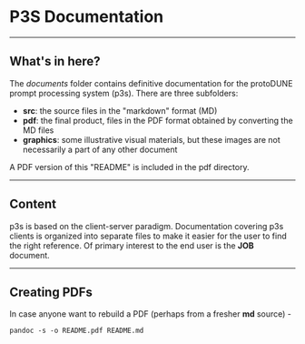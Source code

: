 # P3S Documentation

---

## What's in here?
The *documents* folder contains definitive documentation for the protoDUNE prompt processing system (p3s). There are
three subfolders:
- **src**: the source files in the "markdown" format (MD)
- **pdf**: the final product, files in the PDF format obtained by converting the MD files
- **graphics**: some illustrative visual materials, but these images are not necessarily a part of any other document

A PDF version of this "README" is included in the pdf directory.

---

## Content

p3s is based on the client-server paradigm.
Documentation covering p3s clients is organized into separate
files to make it easier for the user to find the right reference.
Of primary interest to the end user is the **JOB** document.

---

## Creating PDFs
In case anyone want to rebuild a PDF (perhaps from a fresher **md** source) -

```
pandoc -s -o README.pdf README.md
```


